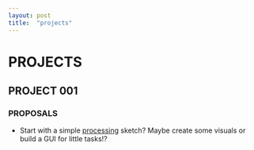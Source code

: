 ```yaml
---
layout: post
title:  "projects"
---
```


# PROJECTS

## PROJECT 001

### PROPOSALS

*  Start with a simple [processing](http://processing.org/) sketch?
   Maybe create some visuals or build a GUI for little tasks!?

